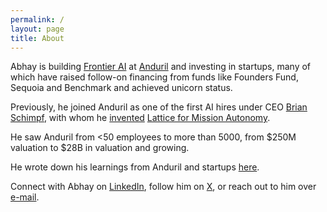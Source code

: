 ```yaml
---
permalink: /
layout: page
title: About
---
```


Abhay is building [Frontier AI](https://www.anduril.com/article/anduril-partners-with-openai-to-advance-u-s-artificial-intelligence-leadership-and-protect-u-s/) at [Anduril](http://anduril.com/) and investing in startups, many of which have raised follow-on financing from funds like Founders Fund, Sequoia and Benchmark and achieved unicorn status.

Previously, he joined Anduril as one of the first AI hires under CEO [Brian Schimpf](https://www.linkedin.com/in/bschimpf/), with whom he [invented](https://patents.google.com/patent/US20230089776A1/en) [Lattice for Mission Autonomy](https://www.anduril.com/mission-autonomy/). 

He saw Anduril from <50 employees to more than 5000, from $250M valuation to $28B in valuation and growing. 

He wrote down his learnings from Anduril and startups [here](https://docs.google.com/document/d/1QFR3scxuGSY848qA7JDYEHI2uVB7f5nzIj_jIH7ihZQ/edit). 

Connect with Abhay on [LinkedIn](https://www.linkedin.com/in/abhayvenkatesh/), follow him on [X](https://twitter.com/AbhayVenkatesh1), or reach out to him over [e-mail](mailto:abhay.venkatesh@gmail.com).
